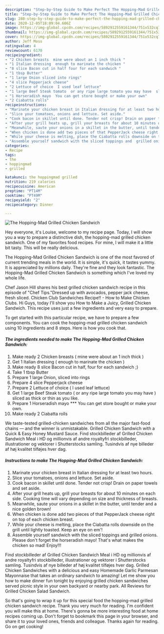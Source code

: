 ```yaml
---
description: "Step-by-Step Guide to Make Perfect The Hopping-Mad Grilled Chicken Sandwich"
title: "Step-by-Step Guide to Make Perfect The Hopping-Mad Grilled Chicken Sandwich"
slug: 280-step-by-step-guide-to-make-perfect-the-hopping-mad-grilled-chicken-sandwich
date: 2020-12-05T18:09:04.606Z
image: https://img-global.cpcdn.com/recipes/5892912559161344/751x532cq70/the-hopping-mad-grilled-chicken-sandwich-recipe-main-photo.jpg
thumbnail: https://img-global.cpcdn.com/recipes/5892912559161344/751x532cq70/the-hopping-mad-grilled-chicken-sandwich-recipe-main-photo.jpg
cover: https://img-global.cpcdn.com/recipes/5892912559161344/751x532cq70/the-hopping-mad-grilled-chicken-sandwich-recipe-main-photo.jpg
author: Jeff Moss
ratingvalue: 4
reviewcount: 6170
recipeingredient:
- "2 Chicken breasts  mine were about an 1 inch thick "
- "1 Italian dressing  enough to marinate the chicken "
- "8 slice Bacon cut in half four for each sandwich "
- "1 tbsp Butter"
- "1 large Onion sliced into rings"
- "4 slice Pepperjack cheese"
- "2 Lettuce of choice  I used leaf lettuce"
- "1 large Beef Steak tomato  or any ripe large tomato you may have  sliced as thick or thin as you like"
- "1 Horseradish mayo  You can get store bought or make your own"
- "2 Ciabatta rolls"
recipeinstructions:
- "Marinate your chicken breast in Italian dressing for at least two hours."
- "Slice your tomatoes, onions and lettuce. Set aside."
- "Cook bacon in skillet until done. Tender not crisp! Drain on paper towels and set aside."
- "After your grill heats up, grill your breasts for about 10 minutes on each side. Cooking time will vary depending on size and thickness of breasts."
- "Meanwhile, saute your onions in a skillet in the butter, until tender and a nice golden brown!"
- "When chicken is done add two pieces of that PepperJack cheese right on top of each chicken breast."
- "While your cheese is melting, place the Ciabatta rolls downside on the grill until lightly toasted. Keep an eye on em&#39;!"
- "Assemble yourself sandwich with the sliced toppings and  grilled onions. Please don&#39;t forget the horseradish mayo! That&#39;s what makes the chicken so mad! Enjoy!!!"
categories:
- Recipe
tags:
- the
- hoppingmad
- grilled

katakunci: the hoppingmad grilled 
nutrition: 219 calories
recipecuisine: American
preptime: "PT14M"
cooktime: "PT49M"
recipeyield: "2"
recipecategory: Dinner

---
```



![The Hopping-Mad Grilled Chicken Sandwich](https://img-global.cpcdn.com/recipes/5892912559161344/751x532cq70/the-hopping-mad-grilled-chicken-sandwich-recipe-main-photo.jpg)

Hey everyone, it's Louise, welcome to my recipe page. Today, I will show you a way to prepare a distinctive dish, the hopping-mad grilled chicken sandwich. One of my favorites food recipes. For mine, I will make it a little bit tasty. This will be really delicious.

The Hopping-Mad Grilled Chicken Sandwich is one of the most favored of current trending meals in the world. It is simple, it's quick, it tastes yummy. It is appreciated by millions daily. They're fine and they look fantastic. The Hopping-Mad Grilled Chicken Sandwich is something which I've loved my whole life.

Chef Jason Hill shares his best grilled chicken sandwich recipe in this episode of &#34;Chef Tips.&#34;Dressed up with avocados, pepper jack cheese, fresh sliced. Chicken Club Sandwiches Recipe!! - How to Make Chicken Clubs. Hi Guys, today I&#39;ll show you How to Make a Juicy, Grilled Chicken Sandwich. This recipe uses just a few ingredients and very easy to prepare.


To get started with this particular recipe, we have to prepare a few components. You can cook the hopping-mad grilled chicken sandwich using 10 ingredients and 8 steps. Here is how you cook that.

<!--inarticleads1-->

##### The ingredients needed to make The Hopping-Mad Grilled Chicken Sandwich:

1. Make ready 2 Chicken breasts ( mine were about an 1 inch thick )
1. Get 1 Italian dressing ( enough to marinate the chicken )
1. Make ready 8 slice Bacon cut in half, four for each sandwich ;)
1. Take 1 tbsp Butter
1. Prepare 1 large Onion, sliced into rings
1. Prepare 4 slice Pepperjack cheese
1. Prepare 2 Lettuce of choice ( I used leaf lettuce)
1. Get 1 large Beef Steak tomato ( or any ripe large tomato you may have ) sliced as thick or thin as you like.
1. Prepare 1 Horseradish mayo *** You can get store bought or make your own.
1. Make ready 2 Ciabatta rolls


We taste-tested grilled-chicken sandwiches from all the major fast-food chains — and the winner is unmistakable. Grilled Chicken Sandwich with a Quick &amp; Easy Honey Mustard Sauce. Find stockbilleder af Grilled Chicken Sandwich Meal i HD og millionvis af andre royaltyfri stockbilleder, illustrationer og vektorer i Shutterstocks samling. Tusindvis af nye billeder af høj kvalitet tilføjes hver dag. 

<!--inarticleads2-->

##### Instructions to make The Hopping-Mad Grilled Chicken Sandwich:

1. Marinate your chicken breast in Italian dressing for at least two hours.
1. Slice your tomatoes, onions and lettuce. Set aside.
1. Cook bacon in skillet until done. Tender not crisp! Drain on paper towels and set aside.
1. After your grill heats up, grill your breasts for about 10 minutes on each side. Cooking time will vary depending on size and thickness of breasts.
1. Meanwhile, saute your onions in a skillet in the butter, until tender and a nice golden brown!
1. When chicken is done add two pieces of that PepperJack cheese right on top of each chicken breast.
1. While your cheese is melting, place the Ciabatta rolls downside on the grill until lightly toasted. Keep an eye on em&#39;!
1. Assemble yourself sandwich with the sliced toppings and  grilled onions. Please don&#39;t forget the horseradish mayo! That&#39;s what makes the chicken so mad! Enjoy!!!


Find stockbilleder af Grilled Chicken Sandwich Meal i HD og millionvis af andre royaltyfri stockbilleder, illustrationer og vektorer i Shutterstocks samling. Tusindvis af nye billeder af høj kvalitet tilføjes hver dag. Grilled Chicken Sandwiches with a delicious and easy Homemade Garlic Parmesan Mayonnaise that takes an ordinary sandwich to amazing! Let me show you how to make dinner fun tonight by enjoying grilled chicken sandwiches served picnic style in your own backyard or nearby park. All Reviews for Grilled Chicken Salad Sandwich. 

So that's going to wrap it up for this special food the hopping-mad grilled chicken sandwich recipe. Thank you very much for reading. I'm confident you will make this at home. There's gonna be more interesting food at home recipes coming up. Don't forget to bookmark this page in your browser, and share it to your loved ones, friends and colleague. Thanks again for reading. Go on get cooking!
